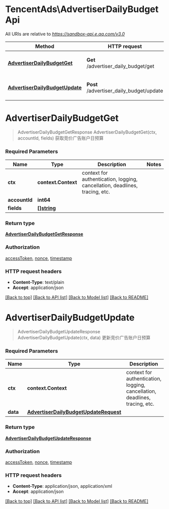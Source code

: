 # TencentAds\AdvertiserDailyBudgetApi

All URIs are relative to *https://sandbox-api.e.qq.com/v3.0*

Method | HTTP request | Description
------------- | ------------- | -------------
[**AdvertiserDailyBudgetGet**](AdvertiserDailyBudgetApi.md#AdvertiserDailyBudgetGet) | **Get** /advertiser_daily_budget/get | 获取竞价广告账户日预算
[**AdvertiserDailyBudgetUpdate**](AdvertiserDailyBudgetApi.md#AdvertiserDailyBudgetUpdate) | **Post** /advertiser_daily_budget/update | 更新竞价广告账户日预算


# **AdvertiserDailyBudgetGet**
> AdvertiserDailyBudgetGetResponse AdvertiserDailyBudgetGet(ctx, accountId, fields)
获取竞价广告账户日预算

### Required Parameters

Name | Type | Description  | Notes
------------- | ------------- | ------------- | -------------
 **ctx** | **context.Context** | context for authentication, logging, cancellation, deadlines, tracing, etc.
  **accountId** | **int64**|  | 
  **fields** | [**[]string**](string.md)|  | 

### Return type

[**AdvertiserDailyBudgetGetResponse**](AdvertiserDailyBudgetGetResponse.md)

### Authorization

[accessToken](../README.md#accessToken), [nonce](../README.md#nonce), [timestamp](../README.md#timestamp)

### HTTP request headers

 - **Content-Type**: text/plain
 - **Accept**: application/json

[[Back to top]](#) [[Back to API list]](../README.md#documentation-for-api-endpoints) [[Back to Model list]](../README.md#documentation-for-models) [[Back to README]](../README.md)

# **AdvertiserDailyBudgetUpdate**
> AdvertiserDailyBudgetUpdateResponse AdvertiserDailyBudgetUpdate(ctx, data)
更新竞价广告账户日预算

### Required Parameters

Name | Type | Description  | Notes
------------- | ------------- | ------------- | -------------
 **ctx** | **context.Context** | context for authentication, logging, cancellation, deadlines, tracing, etc.
  **data** | [**AdvertiserDailyBudgetUpdateRequest**](AdvertiserDailyBudgetUpdateRequest.md)|  | 

### Return type

[**AdvertiserDailyBudgetUpdateResponse**](AdvertiserDailyBudgetUpdateResponse.md)

### Authorization

[accessToken](../README.md#accessToken), [nonce](../README.md#nonce), [timestamp](../README.md#timestamp)

### HTTP request headers

 - **Content-Type**: application/json, application/xml
 - **Accept**: application/json

[[Back to top]](#) [[Back to API list]](../README.md#documentation-for-api-endpoints) [[Back to Model list]](../README.md#documentation-for-models) [[Back to README]](../README.md)

